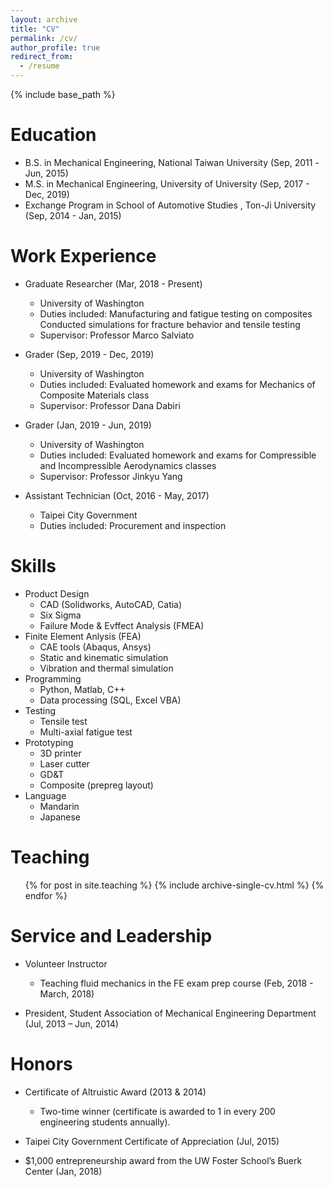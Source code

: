 ```yaml
---
layout: archive
title: "CV"
permalink: /cv/
author_profile: true
redirect_from:
  - /resume
---
```


{% include base_path %}

Education
======
* B.S. in Mechanical Engineering, National Taiwan University  (Sep, 2011 -Jun, 2015)
* M.S. in Mechanical Engineering, University of University  (Sep, 2017 - Dec, 2019)
* Exchange Program in School of Automotive Studies , Ton-Ji University  (Sep, 2014 - Jan, 2015)

Work Experience
======
* Graduate Researcher (Mar, 2018 - Present)
  * University of Washington
  * Duties included: Manufacturing and fatigue testing on composites 
                     Conducted simulations for fracture behavior and tensile testing 
  * Supervisor: Professor Marco Salviato

* Grader (Sep, 2019 - Dec, 2019)
  * University of Washington
  * Duties included: Evaluated homework and exams for Mechanics of Composite Materials class
  * Supervisor: Professor Dana Dabiri
  
* Grader (Jan, 2019 - Jun, 2019)
  * University of Washington
  * Duties included: Evaluated homework and exams for Compressible and Incompressible Aerodynamics classes
  * Supervisor: Professor Jinkyu Yang

* Assistant Technician (Oct, 2016 - May, 2017)
  * Taipei City Government
  * Duties included: Procurement and inspection
  
Skills
======
* Product Design  
  * CAD (Solidworks, AutoCAD, Catia)
  * Six Sigma
  * Failure Mode & Evffect Analysis (FMEA)
* Finite Element Anlysis (FEA)
  * CAE tools (Abaqus, Ansys)
  * Static and kinematic simulation
  * Vibration and thermal simulation
* Programming
  * Python, Matlab, C++  
  * Data processing (SQL, Excel VBA)
* Testing
  * Tensile test
  * Multi-axial fatigue test
* Prototyping
  * 3D printer
  * Laser cutter
  * GD&T
  * Composite (prepreg layout)
* Language
  * Mandarin
  * Japanese
  
Teaching
======
  <ul>{% for post in site.teaching %}
    {% include archive-single-cv.html %}
  {% endfor %}</ul>
  
Service and Leadership
======
* Volunteer Instructor 
  * Teaching fluid mechanics in the FE exam prep course (Feb, 2018 - March, 2018)

* President, Student Association of Mechanical Engineering Department  (Jul, 2013 – Jun, 2014)

Honors
======
* Certificate of Altruistic Award	 (2013 & 2014)
  * Two-time winner (certificate is awarded to 1 in every 200 engineering students annually).

* Taipei City Government Certificate of Appreciation	 (Jul, 2015)

* $1,000 entrepreneurship award from the UW Foster School’s Buerk Center  (Jan, 2018)
